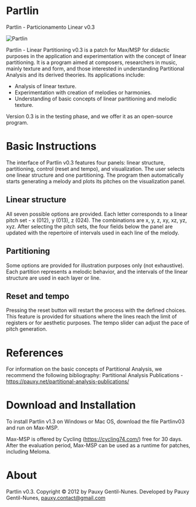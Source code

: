 # Partlin
Partlin - Particionamento Linear v0.3

![Partlin](https://github.com/Pauxygnunes/Partlin/assets/30673056/c971ab7a-ba91-4873-8760-c697281c6e06)

Partlin - Linear Partitioning v0.3 is a patch for Max/MSP for didactic purposes in the application and experimentation with the concept of linear partitioning. It is a program aimed at composers, researchers in music, mainly texture and form, and those interested in understanding Partitional Analysis and its derived theories. Its applications include:

- Analysis of linear texture.
- Experimentation with creation of melodies or harmonies.
- Understanding of basic concepts of linear partitioning and melodic texture.

Version 0.3 is in the testing phase, and we offer it as an open-source program.

# Basic Instructions
The interface of Partlin v0.3 features four panels: linear structure, partitioning, control (reset and tempo), and visualization. The user selects one linear structure and one partitioning. The program then automatically starts generating a melody and plots its pitches on the visualization panel.

## Linear structure
All seven possible options are provided. Each letter corresponds to a linear pitch set - x (012), y (013), z (024). The combinations are x, y, z, xy, xz, yz, xyz. After selecting the pitch sets, the four fields below the panel are updated with the repertoire of intervals used in each line of the melody.

## Partitioning
Some options are provided for illustration purposes only (not exhaustive). Each partition represents a melodic behavior, and the intervals of the linear structure are used in each layer or line.

## Reset and tempo
Pressing the reset button will restart the process with the defined choices. This feature is provided for situations where the lines reach the limit of registers or for aesthetic purposes.
The tempo slider can adjust the pace of pitch generation.

# References
For information on the basic concepts of Partitional Analysis, we recommend the following bibliography:
Partitional Analysis Publications - https://pauxy.net/partitional-analysis-publications/

# Download and Installation
To install Partlin v1.3 on Windows or Mac OS, download the file Partlinv03 and run on Max-MSP.

Max-MSP is offered by Cycling (https://cycling74.com/) free for 30 days. After the evaluation period, Max-MSP can be used as a runtime for patches, including Meloma.

# About
Partlin v0.3. Copyright © 2012 by Pauxy Gentil-Nunes.
Developed by Pauxy Gentil-Nunes, pauxy.contact@gmail.com


